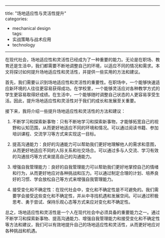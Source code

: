 
---  
title: "场地适应性与灵活性提升"  
categories:  
  - mechanical design  
tags: 
  - 实战策略与战术应用 
  - technology  
---  

在现代社会，场地适应性和灵活性已经成为了一种重要的能力。无论是在职场、教育还是生活中，我们都需要不断地调整自己的环境，以适应不同的情况和需求。本文将探讨如何提升场地适应性和灵活性，并提供一些实用的方法和建议。

首先，我们需要认识到场地适应性和灵活性的重要性。在职场中，一个能够快速适应新环境的人往往更容易获得成功。在学校里，一个能够灵活应对各种教学方式的学生更容易取得好成绩。在生活中，一个能够随时调整自己状态的人更容易享受生活。因此，提升场地适应性和灵活性对于我们的成长和发展至关重要。

接下来，我将介绍一些提升场地适应性和灵活性的方法和建议：

  1. 不断学习和探索新事物：只有不断地学习和探索新事物，才能够拓宽自己的视野和认知范围，从而更好地适应不同的环境和情况。可以通过阅读书籍、参加培训课程、交流学习等方式来实现这一目标。

  2. 提高沟通能力：良好的沟通能力可以帮助我们更好地理解他人的需求和意图，从而更好地适应不同的人际关系和社交场合。可以通过多与人交流、学习有效的沟通技巧等方式来提高自己的沟通能力。

  3. 增强自我管理能力：良好的自我管理能力可以帮助我们更好地掌控自己的情绪和行为，从而更好地应对各种挑战和压力。可以通过制定合理的计划、培养良好的习惯、学会放松自己等方式来增强自我管理能力。

  4. 接受变化和不确定性：在现代社会中，变化和不确定性是不可避免的。我们需要学会接受这些变化和不确定性，并从中寻找机遇和发展空间。可以通过积极思考、勇于尝试、保持乐观心态等方式来应对变化和不确定性。

总之，场地适应性和灵活性是一个人在现代社会中必须具备的重要能力之一。通过不断学习和探索新事物、提高沟通能力、增强自我管理能力和接受变化和不确定性等方法和建议，我们可以有效地提升自己的场地适应性和灵活性，从而更好地应对各种挑战和机遇。 
